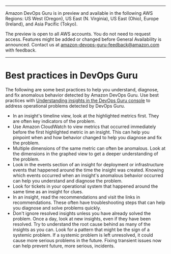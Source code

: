 --------

Amazon DevOps Guru is in preview and available in the following AWS Regions: US West \(Oregon\), US East \(N\. Virginia\), US East \(Ohio\), Europe \(Ireland\), and Asia Pacific \(Tokyo\)\.

The preview is open to all AWS accounts\. You do not need to request access\. Features might be added or changed before General Availability is announced\. Contact us at [amazon\-devops\-guru\-feedback@amazon\.com](mailto:amazon-devops-guru-feedback@amazon.com) with feedback\.

--------

# Best practices in DevOps Guru<a name="best-practices"></a>

The following are some best practices to help you understand, diagnose, and fix anomalous behavior detected by Amazon DevOps Guru\. Use best practices with [Understanding insights in the DevOps Guru console](understanding-insights-console.md) to address operational problems detected by DevOps Guru\.
+ In an insight's timeline view, look at the highlighted metrics first\. They are often key indicators of the problem\. 
+ Use Amazon CloudWatch to view metrics that occurred immediately before the first highlighted metric in an insight\. This can help you pinpoint when and how behavior changed to help you diagnose and fix the problem\. 
+ Multiple dimensions of the same metric can often be anomalous\. Look at the dimensions in the graphed view to get a deeper understanding of the problem\. 
+ Look in the events section of an insight for deployment or infrastructure events that happened around the time the insight was created\. Knowing which events occurred when an insight's anomalous behavior occurred can help you understand and diagnose the problem\. 
+ Look for tickets in your operational system that happened around the same time as an insight for clues\. 
+ In an insight, read the recommendations and visit the links in recommendations\. These often have troubleshooting steps that can help you diagnose and solve problems quickly\. 
+ Don't ignore resolved insights unless you have already solved the problem\. Once a day, look at new insights, even if they have been resolved\. Try to understand the root cause behind as many of the insights as you can\. Look for a pattern that might be the sign of a systemic problem\. If a systemic problem is left unresolved, it could cause more serious problems in the future\. Fixing transient issues now can help prevent future, more serious, incidents\. 
